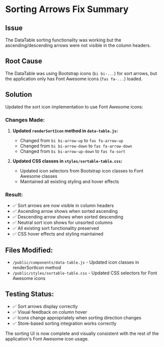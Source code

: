 # Sorting Arrows Fix Summary

## Issue
The DataTable sorting functionality was working but the ascending/descending arrows were not visible in the column headers.

## Root Cause
The DataTable was using Bootstrap icons (`bi bi-...`) for sort arrows, but the application only has Font Awesome icons (`fas fa-...`) loaded.

## Solution
Updated the sort icon implementation to use Font Awesome icons:

### Changes Made:

1. **Updated `renderSortIcon` method in `data-table.js`:**
   - Changed from `bi bi-arrow-up` to `fas fa-arrow-up`
   - Changed from `bi bi-arrow-down` to `fas fa-arrow-down`
   - Changed from `bi bi-arrow-up-down` to `fas fa-sort`

2. **Updated CSS classes in `styles/sortable-table.css`:**
   - Updated icon selectors from Bootstrap icon classes to Font Awesome classes
   - Maintained all existing styling and hover effects

### Result:
- ✅ Sort arrows are now visible in column headers
- ✅ Ascending arrow shows when sorted ascending
- ✅ Descending arrow shows when sorted descending  
- ✅ Neutral sort icon shows for unsorted columns
- ✅ All existing sort functionality preserved
- ✅ CSS hover effects and styling maintained

## Files Modified:
- `/public/components/data-table.js` - Updated icon classes in renderSortIcon method
- `/public/styles/sortable-table.css` - Updated CSS selectors for Font Awesome icons

## Testing Status:
- ✅ Sort arrows display correctly
- ✅ Visual feedback on column hover
- ✅ Icons change appropriately when sorting direction changes
- ✅ Store-based sorting integration works correctly

The sorting UI is now complete and visually consistent with the rest of the application's Font Awesome icon usage.
